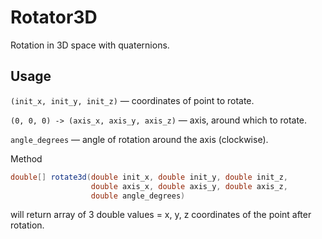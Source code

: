 # Rotator3D

Rotation in 3D space with quaternions.

## Usage

```(init_x, init_y, init_z)``` — coordinates of point to rotate.

```(0, 0, 0) -> (axis_x, axis_y, axis_z)``` — axis, around which to rotate.

```angle_degrees``` — angle of rotation around the axis (clockwise).

Method 
```java
double[] rotate3d(double init_x, double init_y, double init_z, 
                  double axis_x, double axis_y, double axis_z, 
                  double angle_degrees)
```
will return array of 3 double values = x, y, z coordinates of the point after rotation.
